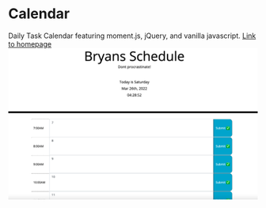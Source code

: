 # Calendar

Daily Task Calendar featuring moment.js, jQuery, and vanilla javascript.
[Link to homepage](https://btempini.github.io/Calendar/)
![Demo](./Screen%20Shot%202022-03-26%20at%204.31.38%20PM.png)

